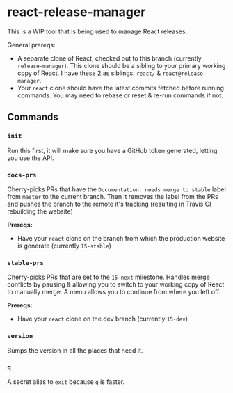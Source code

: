 # react-release-manager

This is a WIP tool that is being used to manage React releases.

General prereqs:
- A separate clone of React, checked out to this branch (currently `release-manager`). This clone should be a sibling to your primary working copy of React. I have these 2 as siblings: `react/` & `react@release-manager`.
- Your `react` clone should have the latest commits fetched before running commands. You may need to rebase or reset & re-run commands if not.


## Commands

### `init`

Run this first, it will make sure you have a GitHub token generated, letting you use the API.

### `docs-prs`

Cherry-picks PRs that have the `Documentation: needs merge to stable` label from `master` to the current branch. Then it removes the label from the PRs and pushes the branch to the remote it's tracking (resulting in Travis CI rebuilding the website)

**Prereqs:**
- Have your `react` clone on the branch from which the production website is generate (currently `15-stable`)

### `stable-prs`

Cherry-picks PRs that are set to the `15-next` milestone. Handles merge conflicts by pausing & allowing you to switch to your working copy of React to manually merge. A menu allows you to continue from where you left off.

**Prereqs:**
- Have your `react` clone on the dev branch (currently `15-dev`)

### `version`

Bumps the version in all the places that need it.

### `q`

A secret alias to `exit` because `q` is faster.
